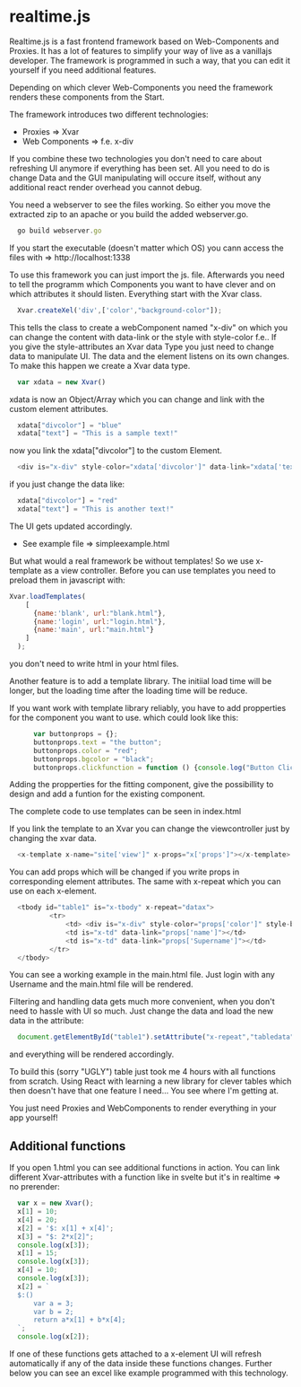 # realtime.js
Realtime.js is a fast frontend framework based on Web-Components and Proxies. It has a lot of features to simplify your way of live as a vanillajs developer. The framework is programmed in such a way, that you can edit it yourself if you need additional features.

Depending on which clever Web-Components you need the framework renders these components from the Start. 

The framework introduces two different technologies: 
- Proxies => Xvar 
- Web Components => f.e. x-div

If you combine these two technologies you don't  need to care about refreshing UI anymore if everything has been set. 
All you need to do is change Data and the GUI manipulating will occure itself, without any additional react render overhead you cannot debug.

You need a webserver to see the files working. So either you move the extracted zip to an apache or you build the added webserver.go. 
```javascript
  go build webserver.go
``` 
If you start the executable (doesn't matter which OS) you cann access the files with => http://localhost:1338

To use this framework you can just import the js. file. 
Afterwards you need to tell the programm which Components you want to have clever and on which attributes it should listen. 
Everything start with the Xvar class. 

```javascript
  Xvar.createXel('div',['color',"background-color"]);
```

This tells the class to create a webComponent named "x-div" on which you can change the content with data-link or the style with style-color f.e.. 
If you give the style-attributes an Xvar data Type you just need to change data to manipulate UI. The data and the element listens on its own changes. 
To make this happen we create a Xvar data type. 

```javascript
  var xdata = new Xvar()
```

xdata is now an Object/Array which you can change and link with the custom element attributes. 

```javascript
  xdata["divcolor"] = "blue"
  xdata["text"] = "This is a sample text!"
```

now you link the xdata["divcolor"] to the custom Element. 

```javascript
  <div is="x-div" style-color="xdata['divcolor']" data-link="xdata['text']"></div>"
```

if you just change the data like: 

```javascript
  xdata["divcolor"] = "red"
  xdata["text"] = "This is another text!"
```

The UI gets updated accordingly. 

- See example file => simpleexample.html

But what would a real framework be without templates! So we use x-template as a view controller. 
Before you can use templates you need to preload them in javascript with: 

```javascript
Xvar.loadTemplates(
    [
      {name:'blank', url:"blank.html"},
      {name:'login', url:"login.html"},
      {name:'main', url:"main.html"}
    ]
  );
```

you don't need to write html in your html files. 

Another feature is to add a template library.
The initiial load time will be longer, but the loading time after the loading time will be reduce. 

If you want work with template library reliably, you have to add propperties for the component you want to use.
which could look like this: 

```Javascript
      var buttonprops = {};
      buttonprops.text = "the button";
      buttonprops.color = "red";
      buttonprops.bgcolor = "black";
      buttonprops.clickfunction = function () {console.log("Button Click!")};
```

Adding the propperties for the fitting component, give the possibillity to design and add a funtion for the existing component.

The complete code to use templates can be seen in index.html

If you link the template to an Xvar you can change the viewcontroller just by changing the xvar data. 

```javascript
  <x-template x-name="site['view']" x-props="x['props']"></x-template>
```

You can add props which will be changed if you write props in corresponding element attributes. 
The same with x-repeat which you can use on each x-element. 

```javascript
  <tbody id="table1" is="x-tbody" x-repeat="datax">
          <tr>
              <td> <div is="x-div" style-color="props['color']" style-background-color="props['color']">Test bg Color</div></td>
              <td is="x-td" data-link="props['name']"></td>
              <td is="x-td" data-link="props['Supername']"></td>
          </tr>
  </tbody>
```

You can see a working example in the main.html file. 
Just login with any Username and the main.html file will be rendered. 

Filtering and handling data gets much more convenient, when you don't need to hassle with UI so much. 
Just change the data and load the new data in the attribute: 
```javascript
  document.getElementById("table1").setAttribute("x-repeat","tabledata");
```
and everything will be rendered accordingly. 

To build this (sorry "UGLY") table just took me 4 hours with all functions from scratch. 
Using React with learning a new library for clever tables which then doesn't have that one feature I need... You see where I'm getting at. 

You just need Proxies and WebComponents to render everything in your app yourself!

## Additional functions
  If you open 1.html you can see additional functions in action. 
  You can link different Xvar-attributes with a function like in svelte but it's in realtime => no prerender: 
  ```javascript
    var x = new Xvar();
    x[1] = 10;
    x[4] = 20;
    x[2] = '$: x[1] + x[4]';
    x[3] = "$: 2*x[2]";
    console.log(x[3]);
    x[1] = 15;
    console.log(x[3]);
    x[4] = 10;
    console.log(x[3]);
    x[2] = `
    $:()
        var a = 3;
        var b = 2;
        return a*x[1] + b*x[4];
    `;
    console.log(x[2]);
  ```
  
  If one of these functions gets attached to a x-element UI will refresh automatically if any of the data inside these functions changes. 
  Further below you can see an excel like example programmed with this technology.
  
  
